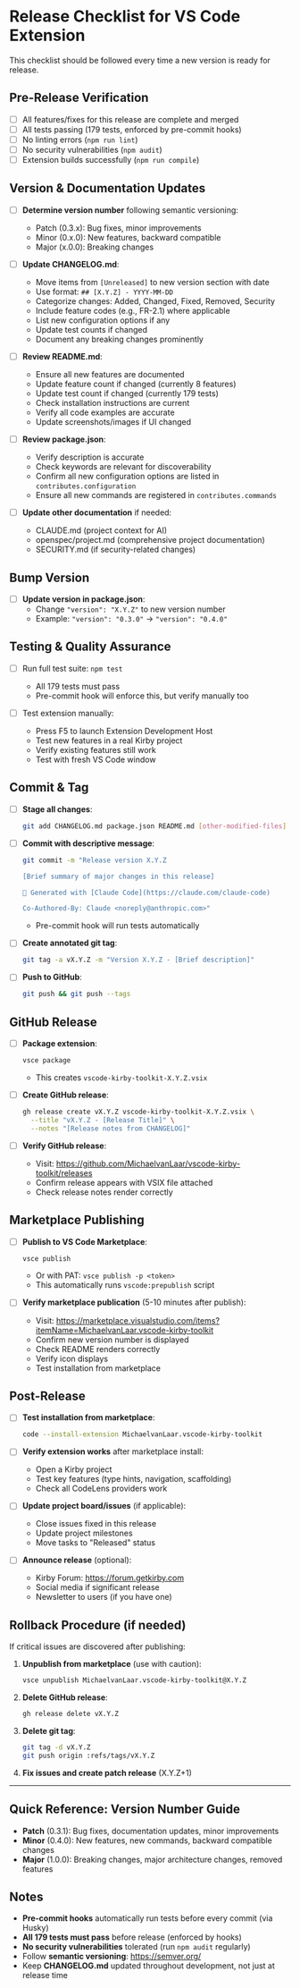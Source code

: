 # Release Checklist for VS Code Extension

This checklist should be followed every time a new version is ready for release.

## Pre-Release Verification

- [ ] All features/fixes for this release are complete and merged
- [ ] All tests passing (179 tests, enforced by pre-commit hooks)
- [ ] No linting errors (`npm run lint`)
- [ ] No security vulnerabilities (`npm audit`)
- [ ] Extension builds successfully (`npm run compile`)

## Version & Documentation Updates

- [ ] **Determine version number** following semantic versioning:
  - Patch (0.3.x): Bug fixes, minor improvements
  - Minor (0.x.0): New features, backward compatible
  - Major (x.0.0): Breaking changes

- [ ] **Update CHANGELOG.md**:
  - Move items from `[Unreleased]` to new version section with date
  - Use format: `## [X.Y.Z] - YYYY-MM-DD`
  - Categorize changes: Added, Changed, Fixed, Removed, Security
  - Include feature codes (e.g., FR-2.1) where applicable
  - List new configuration options if any
  - Update test counts if changed
  - Document any breaking changes prominently

- [ ] **Review README.md**:
  - Ensure all new features are documented
  - Update feature count if changed (currently 8 features)
  - Update test count if changed (currently 179 tests)
  - Check installation instructions are current
  - Verify all code examples are accurate
  - Update screenshots/images if UI changed

- [ ] **Review package.json**:
  - Verify description is accurate
  - Check keywords are relevant for discoverability
  - Confirm all new configuration options are listed in `contributes.configuration`
  - Ensure all new commands are registered in `contributes.commands`

- [ ] **Update other documentation** if needed:
  - CLAUDE.md (project context for AI)
  - openspec/project.md (comprehensive project documentation)
  - SECURITY.md (if security-related changes)

## Bump Version

- [ ] **Update version in package.json**:
  - Change `"version": "X.Y.Z"` to new version number
  - Example: `"version": "0.3.0"` → `"version": "0.4.0"`

## Testing & Quality Assurance

- [ ] Run full test suite: `npm test`
  - All 179 tests must pass
  - Pre-commit hook will enforce this, but verify manually too

- [ ] Test extension manually:
  - Press F5 to launch Extension Development Host
  - Test new features in a real Kirby project
  - Verify existing features still work
  - Test with fresh VS Code window

## Commit & Tag

- [ ] **Stage all changes**:
  ```bash
  git add CHANGELOG.md package.json README.md [other-modified-files]
  ```

- [ ] **Commit with descriptive message**:
  ```bash
  git commit -m "Release version X.Y.Z

  [Brief summary of major changes in this release]

  🤖 Generated with [Claude Code](https://claude.com/claude-code)

  Co-Authored-By: Claude <noreply@anthropic.com>"
  ```
  - Pre-commit hook will run tests automatically

- [ ] **Create annotated git tag**:
  ```bash
  git tag -a vX.Y.Z -m "Version X.Y.Z - [Brief description]"
  ```

- [ ] **Push to GitHub**:
  ```bash
  git push && git push --tags
  ```

## GitHub Release

- [ ] **Package extension**:
  ```bash
  vsce package
  ```
  - This creates `vscode-kirby-toolkit-X.Y.Z.vsix`

- [ ] **Create GitHub release**:
  ```bash
  gh release create vX.Y.Z vscode-kirby-toolkit-X.Y.Z.vsix \
    --title "vX.Y.Z - [Release Title]" \
    --notes "[Release notes from CHANGELOG]"
  ```

- [ ] **Verify GitHub release**:
  - Visit: https://github.com/MichaelvanLaar/vscode-kirby-toolkit/releases
  - Confirm release appears with VSIX file attached
  - Check release notes render correctly

## Marketplace Publishing

- [ ] **Publish to VS Code Marketplace**:
  ```bash
  vsce publish
  ```
  - Or with PAT: `vsce publish -p <token>`
  - This automatically runs `vscode:prepublish` script

- [ ] **Verify marketplace publication** (5-10 minutes after publish):
  - Visit: https://marketplace.visualstudio.com/items?itemName=MichaelvanLaar.vscode-kirby-toolkit
  - Confirm new version number is displayed
  - Check README renders correctly
  - Verify icon displays
  - Test installation from marketplace

## Post-Release

- [ ] **Test installation from marketplace**:
  ```bash
  code --install-extension MichaelvanLaar.vscode-kirby-toolkit
  ```

- [ ] **Verify extension works** after marketplace install:
  - Open a Kirby project
  - Test key features (type hints, navigation, scaffolding)
  - Check all CodeLens providers work

- [ ] **Update project board/issues** (if applicable):
  - Close issues fixed in this release
  - Update project milestones
  - Move tasks to "Released" status

- [ ] **Announce release** (optional):
  - Kirby Forum: https://forum.getkirby.com
  - Social media if significant release
  - Newsletter to users (if you have one)

## Rollback Procedure (if needed)

If critical issues are discovered after publishing:

1. **Unpublish from marketplace** (use with caution):
   ```bash
   vsce unpublish MichaelvanLaar.vscode-kirby-toolkit@X.Y.Z
   ```

2. **Delete GitHub release**:
   ```bash
   gh release delete vX.Y.Z
   ```

3. **Delete git tag**:
   ```bash
   git tag -d vX.Y.Z
   git push origin :refs/tags/vX.Y.Z
   ```

4. **Fix issues and create patch release** (X.Y.Z+1)

---

## Quick Reference: Version Number Guide

- **Patch** (0.3.1): Bug fixes, documentation updates, minor improvements
- **Minor** (0.4.0): New features, new commands, backward compatible changes
- **Major** (1.0.0): Breaking changes, major architecture changes, removed features

## Notes

- **Pre-commit hooks** automatically run tests before every commit (via Husky)
- **All 179 tests must pass** before release (enforced by hooks)
- **No security vulnerabilities** tolerated (run `npm audit` regularly)
- Follow **semantic versioning**: https://semver.org/
- Keep **CHANGELOG.md** updated throughout development, not just at release time
